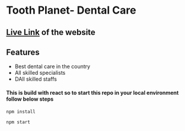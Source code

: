 # Tooth Planet- Dental Care

## [Live Link](https://ariful-tushar-tooth-planet.netlify.app/) of the website

## Features

- Best dental care in the country
- All skilled specialists
- DAll skilled staffs

#### This is build with react so to start this repo in your local environment follow below steps

```sh
npm install
```

```sh
npm start
```

